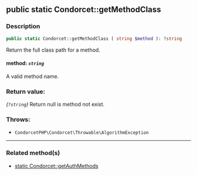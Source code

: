 ## public static Condorcet::getMethodClass

### Description    

```php
public static Condorcet::getMethodClass ( string $method ): ?string
```

Return the full class path for a method.
    

#### **method:** *```string```*   
A valid method name.    


### Return value:   

*(```?string```)* Return null is method not exist.



### Throws:   

* ```CondorcetPHP\Condorcet\Throwable\AlgorithmException```

---------------------------------------

### Related method(s)      

* [static Condorcet::getAuthMethods](/Docs/MethodsReferences/Condorcet%20Class/public%20static%20Condorcet--getAuthMethods.md)    
